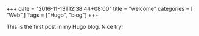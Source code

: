 +++
date = "2016-11-13T12:38:44+08:00"
title = "welcome"
categories = [  "Web",]
Tags = ["Hugo", "blog"]
+++

This is the first post in my Hugo blog.
Nice try!

